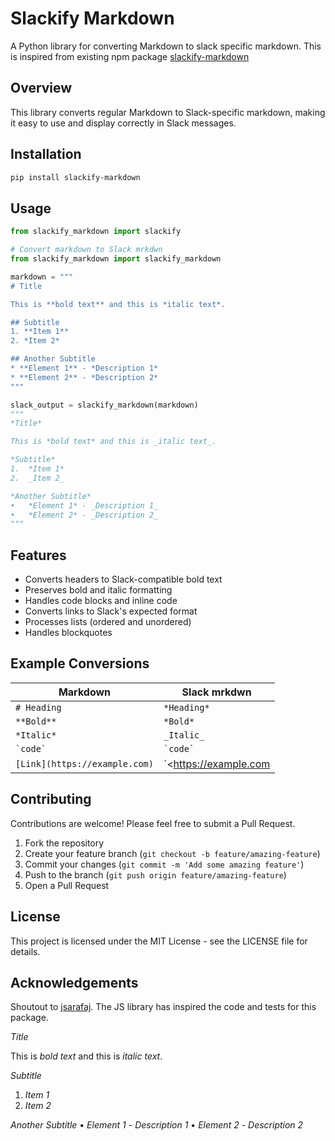 # Slackify Markdown

A Python library for converting Markdown to slack specific markdown. This is inspired from existing npm package [slackify-markdown](https://www.npmjs.com/package/slackify-markdown)

## Overview

This library converts regular Markdown to Slack-specific markdown, making it easy to use and display correctly in Slack messages.

## Installation

```bash
pip install slackify-markdown
```

## Usage

```python
from slackify_markdown import slackify

# Convert markdown to Slack mrkdwn
from slackify_markdown import slackify_markdown

markdown = """
# Title

This is **bold text** and this is *italic text*.

## Subtitle
1. **Item 1**
2. *Item 2*

## Another Subtitle
* **Element 1** - *Description 1*
* **Element 2** - *Description 2*
"""

slack_output = slackify_markdown(markdown)
"""
*Title*

This is *bold text* and this is _italic text_.

*Subtitle*
1.  *Item 1*
2.  _Item 2_

*Another Subtitle*
•   *Element 1* - _Description 1_
•   *Element 2* - _Description 2_
"""
```

## Features

- Converts headers to Slack-compatible bold text
- Preserves bold and italic formatting
- Handles code blocks and inline code
- Converts links to Slack's expected format
- Processes lists (ordered and unordered)
- Handles blockquotes

## Example Conversions

| Markdown | Slack mrkdwn |
|----------|--------------|
| `# Heading` | `*Heading*` |
| `**Bold**` | `*Bold*` |
| `*Italic*` | `_Italic_` |
| `` `code` `` | `` `code` `` |
| `[Link](https://example.com)` | `<https://example.com|Link>` |

## Contributing

Contributions are welcome! Please feel free to submit a Pull Request.

1. Fork the repository
2. Create your feature branch (`git checkout -b feature/amazing-feature`)
3. Commit your changes (`git commit -m 'Add some amazing feature'`)
4. Push to the branch (`git push origin feature/amazing-feature`)
5. Open a Pull Request

## License

This project is licensed under the MIT License - see the LICENSE file for details.

## Acknowledgements

Shoutout to [jsarafaj](https://github.com/jsarafajr). The JS library has inspired the code and tests for this package.

*Title*

This is *bold text* and this is _italic text_.

*Subtitle*
1.  *Item 1*
2.  _Item 2_

*Another Subtitle*
•   *Element 1* - _Description 1_
•   *Element 2* - _Description 2_